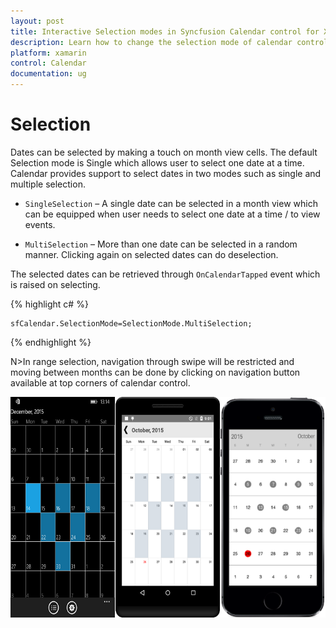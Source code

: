 ```yaml
---
layout: post
title: Interactive Selection modes in Syncfusion Calendar control for Xamarin.Forms
description: Learn how to change the selection mode of calendar control
platform: xamarin
control: Calendar
documentation: ug
---
```


# Selection

Dates can be selected by making a touch on month view cells. The default Selection mode is Single which allows user to select one date at a time. Calendar provides support to select dates in two modes such as single and multiple selection.

* `SingleSelection` – A single date can be selected in a month view which can be equipped when user needs to select one date at a time / to view events.

* `MultiSelection` – More than one date can be selected in a random manner. Clicking again on selected dates can do deselection.

The selected dates can be retrieved through `OnCalendarTapped` event which is raised on selecting.

{% highlight c# %}
	
	sfCalendar.SelectionMode=SelectionMode.MultiSelection;
	
{% endhighlight %}

N>In range selection, navigation through swipe will be restricted and moving between months can be done by clicking on navigation button available at top corners of calendar control.

![](images/Selection.png)